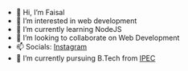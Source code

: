 - 👋 Hi, I’m Faisal
- 👀 I’m interested in web development
- 🌱 I’m currently learning NodeJS
- 💞️ I’m looking to collaborate on Web Development
- 📫 Socials: [Instagram](https://instagram.com/faisalsaifii)
- 🔭 I’m currently pursuing B.Tech from [IPEC](https://www.ipec.org.in/)

<!---
faisalsaifii/faisalsaifii is a ✨ special ✨ repository because its `README.md` (this file) appears on your GitHub profile.
You can click the Preview link to take a look at your changes.
--->
